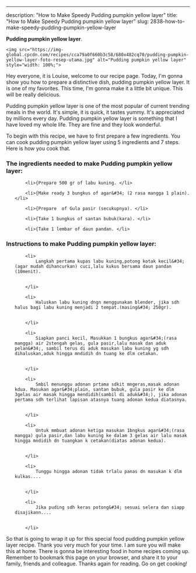 ---
description: "How to Make Speedy Pudding pumpkin yellow layer"
title: "How to Make Speedy Pudding pumpkin yellow layer"
slug: 2838-how-to-make-speedy-pudding-pumpkin-yellow-layer

<p>
	<strong>Pudding pumpkin yellow layer</strong>. 
	
</p>
<p>
	
	<img src="https://img-global.cpcdn.com/recipes/cca79a0f660b3c58/680x482cq70/pudding-pumpkin-yellow-layer-foto-resep-utama.jpg" alt="Pudding pumpkin yellow layer" style="width: 100%;">
	
	
</p>
<p>
	Hey everyone, it is Louise, welcome to our recipe page. Today, I'm gonna show you how to prepare a distinctive dish, pudding pumpkin yellow layer. It is one of my favorites. This time, I'm gonna make it a little bit unique. This will be really delicious.
</p>
	
<p>
	
</p>
<p>
	Pudding pumpkin yellow layer is one of the most popular of current trending meals in the world. It's simple, it is quick, it tastes yummy. It's appreciated by millions every day. Pudding pumpkin yellow layer is something that I have loved my whole life. They are fine and they look wonderful.
</p>

<p>
To begin with this recipe, we have to first prepare a few ingredients. You can cook pudding pumpkin yellow layer using 5 ingredients and 7 steps. Here is how you cook that.
</p>

<h3>The ingredients needed to make Pudding pumpkin yellow layer:</h3>

<ol>
	
		<li>{Prepare 500 gr of labu kuning. </li>
	
		<li>{Make ready 3 bungkus of agar&#34; (2 rasa mangga 1 plain). </li>
	
		<li>{Prepare  of Gula pasir (secukupnya). </li>
	
		<li>{Take 1 bungkus of santan bubuk(kara). </li>
	
		<li>{Take 1 lembar of daun pandan. </li>
	
</ol>
<p>
	
</p>

<h3>Instructions to make Pudding pumpkin yellow layer:</h3>

<ol>
	
		<li>
			Langkah pertama kupas labu kuning,potong kotak kecil&#34; (agar mudah dihancurkan) cuci,lalu kukus bersama daun pandan (10menit).
			
			
		</li>
	
		<li>
			Haluskan labu kuning dngn menggunakan blender, jika sdh halus bagi labu kuning menjadi 2 tempat.(masing&#34; 250gr).
			
			
		</li>
	
		<li>
			Siapkan panci kecil, Masukkan 1 bungkus agar&#34;(rasa mangga) air 2stengah gelas, gula pasir,lalu masak dan aduk pelan&#34;, sambil terus di aduk masukan labu kuning yg sdh dihaluskan,aduk hingga mndidih dn tuang ke dlm cetakan.
			
			
		</li>
	
		<li>
			Smbil menunggu adonan prtama sdkit mngeras,masak adonan kdua. Masukan agar&#34;plain, santan bubuk, gula pasir ke dlm 3gelas air masak hingga mendidih(sambil di aduk&#34;), jika adonan pertama sdh terlihat lapisan atasnya tuang adonan kedua diatasnya.
			
			
		</li>
	
		<li>
			Untuk mmbuat adonan ketiga masukan 1bngkus agar&#34;(rasa mangga) gula pasir,dan labu kuning ke dalam 3 gelas air lalu masak hingga mndidih dn tuangkan k cetakan(diatas adonan kedua).
			
			
		</li>
	
		<li>
			Tunggu hingga adonan tidak trlalu panas dn masukan k dlm kulkas....
			
			
		</li>
	
		<li>
			Jika puding sdh keras potong&#34; sesuai selera dan siapp disajikann....
			
			
		</li>
	
</ol>

<p>
	
</p>

<p>
	So that is going to wrap it up for this special food pudding pumpkin yellow layer recipe. Thank you very much for your time. I am sure you will make this at home. There is gonna be interesting food in home recipes coming up. Remember to bookmark this page on your browser, and share it to your family, friends and colleague. Thanks again for reading. Go on get cooking!
</p>
